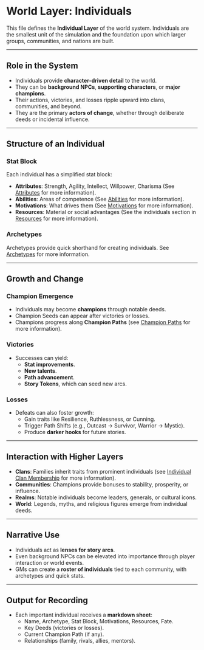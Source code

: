 # World Layer: Individuals

This file defines the **Individual Layer** of the world system. Individuals are the smallest unit of the simulation and the foundation upon which larger groups, communities, and nations are built.

---

## Role in the System
- Individuals provide **character-driven detail** to the world.  
- They can be **background NPCs**, **supporting characters**, or **major champions**.  
- Their actions, victories, and losses ripple upward into clans, communities, and beyond.  
- They are the primary **actors of change**, whether through deliberate deeds or incidental influence.  

---

## Structure of an Individual

### Stat Block
Each individual has a simplified stat block:
- **Attributes**: Strength, Agility, Intellect, Willpower, Charisma (See [Attributes](attributes.md) for more information).  
- **Abilities**: Areas of competence (See [Abilities](abilities.md) for more information).  
- **Motivations**: What drives them (See [Motivations](motivations.md) for more information).  
- **Resources**: Material or social advantages (See the individuals section in [Resources](/World%20Layers/resources.md) for more information). 

### Archetypes
Archetypes provide quick shorthand for creating individuals. See [Archetypes](archetypes.md) for more information.  

---

## Growth and Change

### Champion Emergence
- Individuals may become **champions** through notable deeds.  
- Champion Seeds can appear after victories or losses.  
- Champions progress along **Champion Paths** (see [Champion Paths](champion-paths.md) for more information).  

### Victories
- Successes can yield:  
  - **Stat improvements**.  
  - **New talents**.  
  - **Path advancement**.  
  - **Story Tokens**, which can seed new arcs.  

### Losses
- Defeats can also foster growth:  
  - Gain traits like Resilience, Ruthlessness, or Cunning.  
  - Trigger Path Shifts (e.g., Outcast → Survivor, Warrior → Mystic).  
  - Produce **darker hooks** for future stories.  

---

## Interaction with Higher Layers
- **Clans**: Families inherit traits from prominent individuals (see [Individual Clan Membership](individual-clan-membership.md) for more information).  
- **Communities**: Champions provide bonuses to stability, prosperity, or influence.  
- **Realms**: Notable individuals become leaders, generals, or cultural icons.  
- **World**: Legends, myths, and religious figures emerge from individual deeds.  

---

## Narrative Use
- Individuals act as **lenses for story arcs**.  
- Even background NPCs can be elevated into importance through player interaction or world events.  
- GMs can create a **roster of individuals** tied to each community, with archetypes and quick stats.  

---

## Output for Recording
- Each important individual receives a **markdown sheet**:  
  - Name, Archetype, Stat Block, Motivations, Resources, Fate.  
  - Key Deeds (victories or losses).  
  - Current Champion Path (if any).  
  - Relationships (family, rivals, allies, mentors).  
